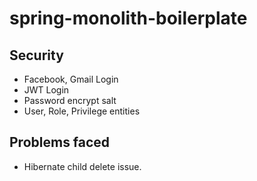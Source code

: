# spring-monolith-boilerplate

## Security
- Facebook, Gmail Login
- JWT Login
- Password encrypt salt
- User, Role, Privilege entities

## Problems faced
- Hibernate child delete issue. 